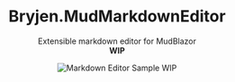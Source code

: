 <div align="center">
    <p align="center">
        <h1 align="center">Bryjen.MudMarkdownEditor</h1>
        Extensible markdown editor for MudBlazor
        <br>
        <b>WIP</b>
        <br>
    </p>
    <img src="https://github.com/user-attachments/assets/06d7ed0e-884d-4d1c-884b-e335d20c60f6" alt="Markdown Editor Sample WIP" />
</div>
